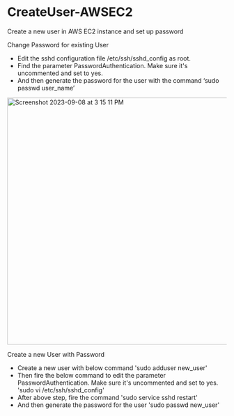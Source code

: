 # CreateUser-AWSEC2
Create a new user in AWS EC2 instance and set up password

Change Password for existing User
- Edit the sshd configuration file /etc/ssh/sshd_config as root.
- Find the parameter PasswordAuthentication. Make sure it's uncommented and set to yes.
- And then generate the password for the user with the command ‘sudo passwd user_name’

<img width="568" alt="Screenshot 2023-09-08 at 3 15 11 PM" src="https://github.com/ekoride/CreateUser-AWSEC2/assets/94488604/df305bd9-c9a4-4678-81c5-e3dff960420e">

Create a new User with Password
- Create a new user with below command 'sudo adduser new_user'
- Then fire the below command to edit the parameter PasswordAuthentication. Make sure it's uncommented and set to yes. 'sudo vi /etc/ssh/sshd_config'
- After above step, fire the command 'sudo service sshd restart'
- And then generate the password for the user 'sudo passwd new_user'
